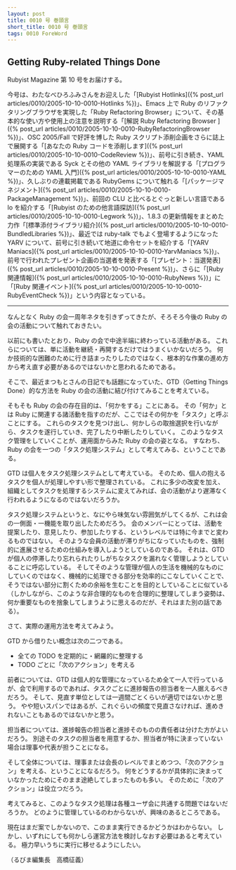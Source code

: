 ```yaml
---
layout: post
title: 0010 号 巻頭言
short_title: 0010 号 巻頭言
tags: 0010 ForeWord
---
```



## Getting Ruby-related Things Done

Rubyist Magazine 第 10 号をお届けする。

今号は、わたなべひろふみさんをお迎えした「[Rubyist Hotlinks]({% post_url articles/0010/2005-10-10-0010-Hotlinks %})」、Emacs 上で Ruby のリファクタリングブラウザを実現した「Ruby Refactoring Browser」について、その基本的な使い方や使用上の注意を説明する「[解説 Ruby Refactoring Browser ]({% post_url articles/0010/2005-10-10-0010-RubyRefactoringBrowser %})」、OSC 2005/Fall で好評を博した Ruby スクリプト添削企画をさらに誌上で展開する「[あなたの Ruby コードを添削します]({% post_url articles/0010/2005-10-10-0010-CodeReview %})」、前号に引き続き、YAML 処理系の実装である Syck とその他の YAML ライブラリを解説する「[プログラマーのための YAML 入門]({% post_url articles/0010/2005-10-10-0010-YAML %})」、久しぶりの連載掲載である RubyGems について触れる「[パッケージマネジメント]({% post_url articles/0010/2005-10-10-0010-PackageManagement %})」、前回の CLU と比べるとぐっと新しい言語である Io を紹介する「[Rubyist のための他言語探訪]({% post_url articles/0010/2005-10-10-0010-Legwork %})」、1.8.3 の更新情報をまとめた力作「[標準添付ライブラリ紹介]({% post_url articles/0010/2005-10-10-0010-BundledLibraries %})」、最近では ruby-talk でもよく登場するようになった YARV について、前号に引き続いて地道に命令セットを紹介する「[YARV Maniacs]({% post_url articles/0010/2005-10-10-0010-YarvManiacs %})」、前号で行われたプレゼント企画の当選者を発表する「[プレゼント：当選発表]({% post_url articles/0010/2005-10-10-0010-Present %})」、さらに「[Ruby 関連情報]({% post_url articles/0010/2005-10-10-0010-RubyNews %})」に「[Ruby 関連イベント]({% post_url articles/0010/2005-10-10-0010-RubyEventCheck %})」という内容となっている。

----

なんとなく Ruby の会一周年ネタを引きずってきたが、そろそろ今後の Ruby の会の活動について触れておきたい。

以前にも書いたとおり、Ruby の会で中途半端に終わっている活動がある。
これらについては、単に活動を継続・再開するだけではうまくいかないだろう。
何か技術的な困難のために行き詰まったりしたのではなく、根本的な作業の進め方から考え直す必要があるのではないかと思われるためである。

そこで、最近まつもとさんの日記でも話題になっていた、GTD（Getting Things Done）的な方法を Ruby の会の活動に結び付けてみることを考えている。

そもそも Ruby の会の存在目的は、「何かをする」ことにある。
その「何か」とは Ruby に関連する諸活動を指すのだが、ここではその何かを「タスク」と呼ぶことにする。
これらのタスクを見つけ出し、何かしらの取捨選択を行いながら、タスクを遂行していき、完了したり中断したりしていく。
このようなタスク管理をしていくことが、運用面からみた Ruby の会の姿となる。
すなわち、Ruby の会を一つの「タスク処理システム」として考えてみる、ということである。

GTD は個人をタスク処理システムとして考えている。
そのため、個人の抱えるタスクを個人が処理しやすい形で整理されている。
これに多少の改変を加え、組織としてタスクを処理するシステムに変えてみれば、会の活動がより遅滞なく行われるようになるのではないだろうか。

タスク処理システムというと、なにやら味気ない雰囲気がしてくるが、これは会の一側面・一機能を取り出したためだろう。
会のメンバーにとっては、活動を提案したり、意見したり、参加したりする、というレベルでは特に今までと変わるものではない。
そのような会員の活動が滞りがちになっていたものを、強制的に進展させるための仕組みを導入しようとしているのである。
それは、GTD が個人の停滞したり忘れられたりしがちなタスクを漏れなく管理しようとしていることに呼応している。
そしてそのような管理が個人の生活を機械的なものにしていくのではなく、機械的に処理できる部分を効率的にこなしていくことで、そうではない部分に割くための余裕を生むことを目的としていることに似ている（しかしながら、このような非合理的なものを合理的に整理してしまう姿勢は、何か重要なものを捨象してしまうように思えるのだが、それはまた別の話である）。

さて、実際の運用方法を考えてみよう。

GTD から借りたい概念は次の二つである。

* 全ての TODO を定期的に・網羅的に整理する
* TODO ごとに「次のアクション」を考える


前者については、GTD は個人的な管理になっているため全て一人で行っているが、会で利用するのであれば、タスクごとに進捗報告の担当者を一人据えるべきだろう。
そして、見直す単位としては一週間ごとくらいが適切ではないかと思う。
やや短いスパンではあるが、これぐらいの頻度で見直さなければ、進めきれないこともあるのではないかと思う。

担当者については、進捗報告の担当者と進捗そのものの責任者は分けた方がよいだろう。
別途そのタスクの担当者を用意するか、担当者が特に決まっていない場合は理事や代表が担うことになる。

そして全体については、理事または会長のレベルでまとめつつ、「次のアクション」を考える、ということになるだろう。
何をどうするかが具体的に決まっていなかったためにそのまま途絶してしまったものも多い。
そのために「次のアクション」は役立つだろう。

考えてみると、このようなタスク処理は各種ユーザ会に共通する問題ではないだろうか。
どのように管理しているのわからないが、興味のあるところである。

現在はまだ案でしかないので、このまま実行できるかどうかはわからない。
しかし、いずれにしても何かしら運営方法を検討しなおす必要はあると考えている。
極力早いうちに実行に移せるようにしたい。

（るびま編集長　高橋征義）


